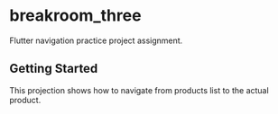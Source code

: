 # breakroom_three

Flutter navigation practice project assignment.

## Getting Started

This projection shows how to navigate from products list to the actual product.


